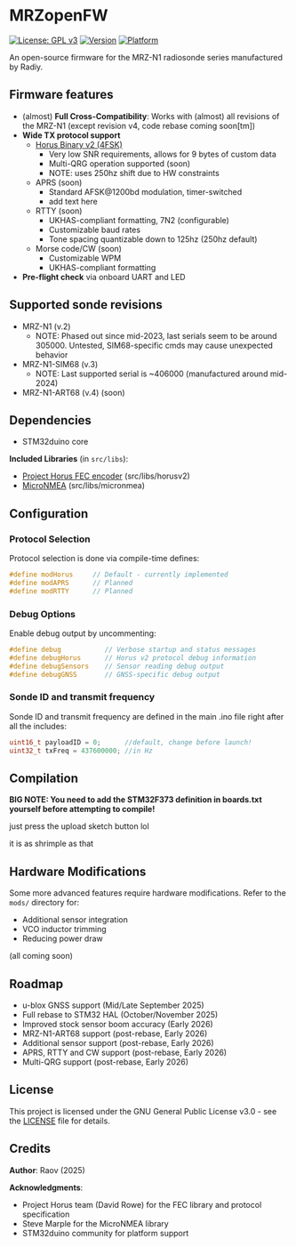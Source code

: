 # MRZopenFW

[![License: GPL v3](https://img.shields.io/badge/License-GPLv3-blue.svg)](https://www.gnu.org/licenses/gpl-3.0)
[![Version](https://img.shields.io/badge/Version-0.069a-orange.svg)](https://github.com/DJRaov/MRZopenFW)
[![Platform](https://img.shields.io/badge/Platform-STM32F373-green.svg)](https://www.st.com/en/microcontrollers-microprocessors/stm32f373.html)

An open-source firmware for the MRZ-N1 radiosonde series manufactured by Radiy.

## Firmware features
- (almost) **Full Cross-Compatibility**: Works with (almost) all revisions of the MRZ-N1 (except revision v4, code rebase coming soon[tm])
- **Wide TX protocol support**
  * [Horus Binary v2 (4FSK)](https://github.com/projecthorus/horusdemodlib/wiki)
    * Very low SNR requirements, allows for 9 bytes of custom data
    * Multi-QRG operation supported (soon)
    * NOTE: uses 250hz shift due to HW constraints
  * APRS (soon)
    * Standard AFSK@1200bd modulation, timer-switched
    * add text here
  * RTTY (soon)
    * UKHAS-compliant formatting, 7N2 (configurable)
    * Customizable baud rates
    * Tone spacing quantizable down to 125hz (250hz default)
  * Morse code/CW (soon)
    * Customizable WPM
    * UKHAS-compliant formatting
- **Pre-flight check** via onboard UART and LED

## Supported sonde revisions
- MRZ-N1 (v.2)
  * NOTE: Phased out since mid-2023, last serials seem to be around 305000. Untested, SIM68-specific cmds may cause unexpected behavior
- MRZ-N1-SIM68 (v.3)
  * NOTE: Last supported serial is ~406000 (manufactured around mid-2024)
- MRZ-N1-ART68 (v.4) (soon)

## Dependencies
- STM32duino core

**Included Libraries** (in `src/libs`):
- [Project Horus FEC encoder](https://github.com/projecthorus/horusdemodlib) (src/libs/horusv2)
- [MicroNMEA](https://github.com/stevemarple/MicroNMEA) (src/libs/micronmea)

## Configuration

### Protocol Selection
Protocol selection is done via compile-time defines:
```cpp
#define modHorus     // Default - currently implemented
#define modAPRS      // Planned
#define modRTTY      // Planned
```

### Debug Options
Enable debug output by uncommenting:
```cpp
#define debug           // Verbose startup and status messages
#define debugHorus      // Horus v2 protocol debug information
#define debugSensors    // Sensor reading debug output
#define debugGNSS       // GNSS-specific debug output
```

### Sonde ID and transmit frequency
Sonde ID and transmit frequency are defined in the main .ino file right after all the includes:
```cpp
uint16_t payloadID = 0;      //default, change before launch!
uint32_t txFreq = 437600000; //in Hz
```

## Compilation
**BIG NOTE: You need to add the STM32F373 definition in boards.txt yourself before attempting to compile!**

just press the upload sketch button lol

it is as shrimple as that

## Hardware Modifications
Some more advanced features require hardware modifications. Refer to the `mods/` directory for:
- Additional sensor integration
- VCO inductor trimming
- Reducing power draw
  
(all coming soon)

## Roadmap
- u-blox GNSS support (Mid/Late September 2025)
- Full rebase to STM32 HAL (October/November 2025)
- Improved stock sensor boom accuracy (Early 2026)
- MRZ-N1-ART68 support (post-rebase, Early 2026)
- Additional sensor support (post-rebase, Early 2026)
- APRS, RTTY and CW support (post-rebase, Early 2026)
- Multi-QRG support (post-rebase, Early 2026)

## License
This project is licensed under the GNU General Public License v3.0 - see the [LICENSE](LICENSE) file for details.

## Credits
**Author**: Raov (2025)

**Acknowledgments**:
- Project Horus team (David Rowe) for the FEC library and protocol specification
- Steve Marple for the MicroNMEA library
- STM32duino community for platform support
